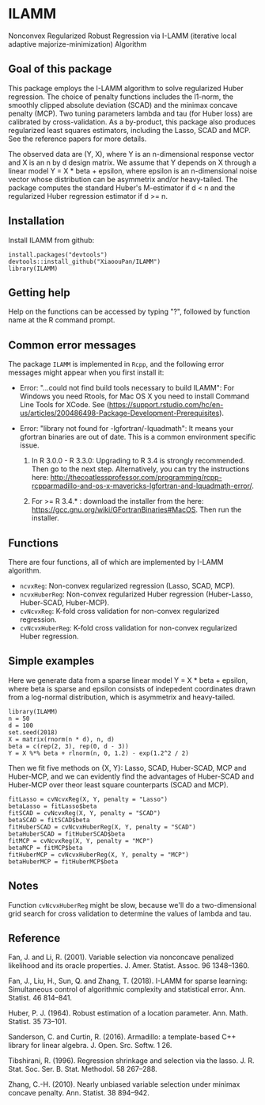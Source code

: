 # ILAMM 

Nonconvex Regularized Robust Regression via I-LAMM (iterative local adaptive majorize-minimization) Algorithm

## Goal of this package

This package employs the I-LAMM algorithm to solve regularized Huber regression. The choice of penalty functions includes the l1-norm, the smoothly clipped absolute deviation (SCAD) and the minimax concave penalty (MCP). Two tuning parameters lambda and tau (for Huber loss) are calibrated by cross-validation. As a by-product, this package also produces regularized least squares estimators, including the Lasso, SCAD and MCP. See the reference papers for more details. 

The observed data are (Y, X), where Y is an n-dimensional response vector and X is an n by d design matrix. We assume that Y depends on X through a linear model Y = X * beta + epsilon, where epsilon is an n-dimensional noise vector whose distribution can be asymmetrix and/or heavy-tailed. The package computes the standard Huber's M-estimator if d < n and the regularized Huber regression estimator if d >= n.

## Installation

Install ILAMM from github:

```{r gh-installation, eval = FALSE}
install.packages("devtools")
devtools::install_github("XiaoouPan/ILAMM")
library(ILAMM)
```

## Getting help

Help on the functions can be accessed by typing "?", followed by function name at the R command prompt. 

## Common error messages

The package `ILAMM` is implemented in `Rcpp`, and the following error messages might appear when you first install it:

* Error: "...could not find build tools necessary to build ILAMM": For Windows you need Rtools, for Mac OS X you need to install Command Line Tools for XCode. See (https://support.rstudio.com/hc/en-us/articles/200486498-Package-Development-Prerequisites). 

* Error: "library not found for -lgfortran/-lquadmath": It means your gfortran binaries are out of date. This is a common environment specific issue. 

    1. In R 3.0.0 - R 3.3.0: Upgrading to R 3.4 is strongly recommended. Then go to the next step. Alternatively, you can try the instructions here: http://thecoatlessprofessor.com/programming/rcpp-rcpparmadillo-and-os-x-mavericks-lgfortran-and-lquadmath-error/. 

    2. For >= R 3.4.* : download the installer from the here: https://gcc.gnu.org/wiki/GFortranBinaries#MacOS. Then run the installer.


## Functions

There are four functions, all of which are implemented by I-LAMM algorithm. 

* `ncvxReg`: Non-convex regularized regression (Lasso, SCAD, MCP). 
* `ncvxHuberReg`: Non-convex regularized Huber regression (Huber-Lasso, Huber-SCAD, Huber-MCP).
* `cvNcvxReg`: K-fold cross validation for non-convex regularized regression.
* `cvNcvxHuberReg`: K-fold cross validation for non-convex regularized Huber regression.

## Simple examples 

Here we generate data from a sparse linear model Y = X * beta + epsilon, where beta is sparse and epsilon consists of indepedent coordinates drawn from a log-normal distribution, which is asymmetrix and heavy-tailed. 

```{r}
library(ILAMM)
n = 50
d = 100
set.seed(2018)
X = matrix(rnorm(n * d), n, d)
beta = c(rep(2, 3), rep(0, d - 3))
Y = X %*% beta + rlnorm(n, 0, 1.2) - exp(1.2^2 / 2)
```

Then we fit five methods on {X, Y}: Lasso, SCAD, Huber-SCAD, MCP and Huber-MCP, and we can evidently find the advantages of Huber-SCAD and Huber-MCP over theor least square counterparts (SCAD and MCP).

```{r}
fitLasso = cvNcvxReg(X, Y, penalty = "Lasso")
betaLasso = fitLasso$beta
fitSCAD = cvNcvxReg(X, Y, penalty = "SCAD")
betaSCAD = fitSCAD$beta
fitHuberSCAD = cvNcvxHuberReg(X, Y, penalty = "SCAD")
betaHuberSCAD = fitHuberSCAD$beta
fitMCP = cvNcvxReg(X, Y, penalty = "MCP")
betaMCP = fitMCP$beta
fitHuberMCP = cvNcvxHuberReg(X, Y, penalty = "MCP")
betaHuberMCP = fitHuberMCP$beta
```

## Notes 

Function `cvNcvxHuberReg` might be slow, because we'll do a two-dimensional grid search for cross validation to determine the values of lambda and tau.

## Reference

Fan, J. and Li, R. (2001). Variable selection via nonconcave penalized likelihood and its oracle properties. J. Amer. Statist. Assoc. 96 1348–1360.

Fan, J., Liu, H., Sun, Q. and Zhang, T. (2018). I-LAMM for sparse learning: Simultaneous control of algorithmic complexity and statistical error. Ann. Statist. 46 814–841.

Huber, P. J. (1964). Robust estimation of a location parameter. Ann. Math. Statist. 35 73–101.

Sanderson, C. and Curtin, R. (2016). Armadillo: a template-based C++ library for linear algebra. J. Open. Src. Softw. 1 26.

Tibshirani, R. (1996). Regression shrinkage and selection via the lasso. J. R. Stat. Soc. Ser. B. Stat. Methodol. 58 267–288.

Zhang, C.-H. (2010). Nearly unbiased variable selection under minimax concave penalty. Ann. Statist. 38 894–942.

